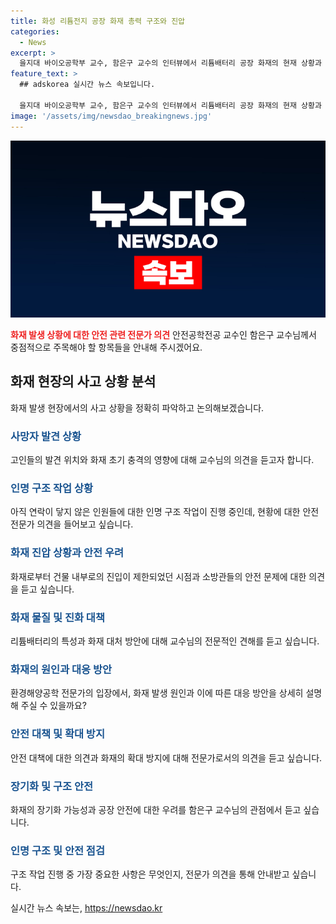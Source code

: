 ```yaml
---
title: 화성 리튬전지 공장 화재 총력 구조와 진압
categories:
  - News
excerpt: >
  을지대 바이오공학부 교수, 함은구 교수의 인터뷰에서 리튬배터리 공장 화재의 현재 상황과 안전 문제, 구조 작업 등이 진행 중임을 확인했습니다. 사망자 9명, 연락두절자 15명 등이 나왔고, 첫 폭발 충격과 건물 내부 진입, 리튬배터리의 특성에 대한 우려, 추가 폭발 가능성, 화재 대책 등이 주요 관심사로 등장했습니다. 최악의 상황을 막아낸 것인지, 화재 지속 및 붕괴 가능성, 구조 작업의 중요성에 대한 질문들이 더해졌습니다.
feature_text: >
  ## adskorea 실시간 뉴스 속보입니다.

  을지대 바이오공학부 교수, 함은구 교수의 인터뷰에서 리튬배터리 공장 화재의 현재 상황과 안전 문제, 구조 작업 등이 진행 중임을 확인했습니다. 사망자 9명, 연락두절자 15명 등이 나왔고, 첫 폭발 충격과 건물 내부 진입, 리튬배터리의 특성에 대한 우려, 추가 폭발 가능성, 화재 대책 등이 주요 관심사로 등장했습니다. 최악의 상황을 막아낸 것인지, 화재 지속 및 붕괴 가능성, 구조 작업의 중요성에 대한 질문들이 더해졌습니다.
image: '/assets/img/newsdao_breakingnews.jpg'
---
```


<p><img src="/assets/img/newsdao_breakingnews.jpg" alt="adskorea 속보" /></p>

<p><b><span style="color: #ee2323;">화재 발생 상황에 대한 안전 관련 전문가 의견</span></b>
안전공학전공 교수인 함은구 교수님께서 중점적으로 주목해야 할 항목들을 안내해 주시겠어요.</p>

<h2 data-ke-size="size26">화재 현장의 사고 상황 분석</h2>

<p>화재 발생 현장에서의 사고 상황을 정확히 파악하고 논의해보겠습니다.</p>

<h3><b><span style="color: #1a5490;">사망자 발견 상황</span></b></h3>

<p>고인들의 발견 위치와 화재 초기 충격의 영향에 대해 교수님의 의견을 듣고자 합니다.</p>

<h3><b><span style="color: #1a5490;">인명 구조 작업 상황</span></b></h3>

<p>아직 연락이 닿지 않은 인원들에 대한 인명 구조 작업이 진행 중인데, 현황에 대한 안전 전문가 의견을 들어보고 싶습니다.</p>

<h3><b><span style="color: #1a5490;">화재 진압 상황과 안전 우려</span></b></h3>

<p>화재로부터 건물 내부로의 진입이 제한되었던 시점과 소방관들의 안전 문제에 대한 의견을 듣고 싶습니다.</p>

<h3><b><span style="color: #1a5490;">화재 물질 및 진화 대책</span></b></h3>

<p>리튬배터리의 특성과 화재 대처 방안에 대해 교수님의 전문적인 견해를 듣고 싶습니다.</p>

<h3><b><span style="color: #1a5490;">화재의 원인과 대응 방안</span></b></h3>

<p>환경해양공학 전문가의 입장에서, 화재 발생 원인과 이에 따른 대응 방안을 상세히 설명해 주실 수 있을까요?</p>

<h3><b><span style="color: #1a5490;">안전 대책 및 확대 방지</span></b></h3>

<p>안전 대책에 대한 의견과 화재의 확대 방지에 대해 전문가로서의 의견을 듣고 싶습니다.</p>

<h3><b><span style="color: #1a5490;">장기화 및 구조 안전</span></b></h3>

<p>화재의 장기화 가능성과 공장 안전에 대한 우려를 함은구 교수님의 관점에서 듣고 싶습니다.</p>

<h3><b><span style="color: #1a5490;">인명 구조 및 안전 점검</span></b></h3>

<p>구조 작업 진행 중 가장 중요한 사항은 무엇인지, 전문가 의견을 통해 안내받고 싶습니다.</p>
실시간 뉴스 속보는, <a href="https://newsdao.kr" rel="dofollow">https://newsdao.kr</a>



